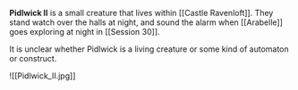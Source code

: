 **Pidlwick II** is a small creature that lives within [[Castle Ravenloft]]. They stand watch over the halls at night, and sound the alarm when [[Arabelle]] goes exploring at night in [[Session 30]].

It is unclear whether Pidlwick is a living creature or some kind of automaton or construct.

![[Pidlwick_II.jpg]]